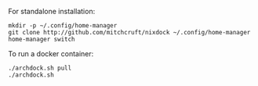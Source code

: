 For standalone installation:

```shell
mkdir -p ~/.config/home-manager
git clone http://github.com/mitchcruft/nixdock ~/.config/home-manager
home-manager switch
```

To run a docker container:

```shell
./archdock.sh pull
./archdock.sh
```
